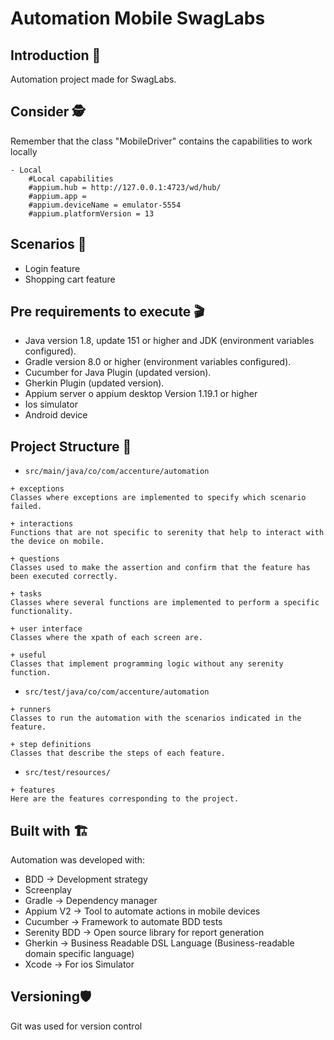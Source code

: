 # **Automation Mobile SwagLabs**

## Introduction 🚀

Automation project made for SwagLabs.

## Consider 🕵️

Remember that the class "MobileDriver" contains the capabilities to work locally

``` 
- Local
    #Local capabilities
    #appium.hub = http://127.0.0.1:4723/wd/hub/
    #appium.app =
    #appium.deviceName = emulator-5554
    #appium.platformVersion = 13
```

## Scenarios 🐛

- Login feature
- Shopping cart feature

## Pre requirements to execute 🎬

- Java version 1.8, update 151 or higher and JDK (environment variables configured).
- Gradle version 8.0 or higher (environment variables configured).
- Cucumber for Java Plugin (updated version).
- Gherkin Plugin (updated version).
- Appium server o appium desktop Version 1.19.1 or higher
- Ios simulator
- Android device

## Project Structure 🚧

* ```src/main/java/co/com/accenture/automation```

``` 
+ exceptions
Classes where exceptions are implemented to specify which scenario failed.

+ interactions
Functions that are not specific to serenity that help to interact with the device on mobile.

+ questions
Classes used to make the assertion and confirm that the feature has been executed correctly.

+ tasks
Classes where several functions are implemented to perform a specific functionality.

+ user interface
Classes where the xpath of each screen are.

+ useful
Classes that implement programming logic without any serenity function.

```

* ```src/test/java/co/com/accenture/automation```

```
+ runners
Classes to run the automation with the scenarios indicated in the feature.

+ step definitions
Classes that describe the steps of each feature.
 ```

* ```src/test/resources/```

```
+ features
Here are the features corresponding to the project.
```

## Built with 🏗️

Automation was developed with:

- BDD → Development strategy
- Screenplay
- Gradle → Dependency manager
- Appium V2 → Tool to automate actions in mobile devices
- Cucumber → Framework to automate BDD tests
- Serenity BDD → Open source library for report generation
- Gherkin → Business Readable DSL Language (Business-readable domain specific language)
- Xcode -> For ios Simulator

## Versioning🛡️

Git was used for version control